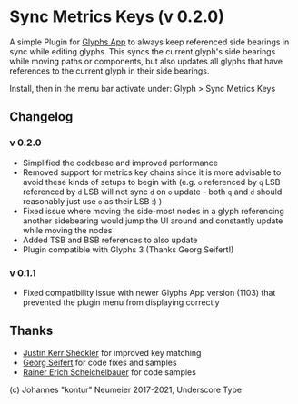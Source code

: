 # Sync Metrics Keys (v 0.2.0)

A simple Plugin for [Glyphs App](https://glyphsapp.com) to always keep referenced side bearings in sync while editing glyphs. This syncs the current glyph's side bearings while moving paths or components, but also updates all glyphs that have references to the current glyph in their side bearings.

Install, then in the menu bar activate under: Glyph > Sync Metrics Keys

## Changelog

### v 0.2.0
- Simplified the codebase and improved performance
- Removed support for metrics key chains since it is more advisable to avoid these kinds of setups to begin with (e.g. `o` referenced by `q` LSB referenced by `d` LSB will not sync `d` on `o` update - both `q` and `d` should reasonably just use `o` as their LSB :) )
- Fixed issue where moving the side-most nodes in a glyph referencing another sidebearing would jump the UI around and constantly update while moving the nodes
- Added TSB and BSB references to also update
- Plugin compatible with Glyphs 3 (Thanks Georg Seifert!)

### v 0.1.1
- Fixed compatibility issue with newer Glyphs App version (1103) that prevented the plugin menu from displaying correctly


## Thanks
- [Justin Kerr Sheckler](https://github.com/jayKayEss) for improved key matching
- [Georg Seifert](https://github.com/schriftgestalt) for code fixes and samples
- [Rainer Erich Scheichelbauer](https://github.com/mekkablue) for code samples

(c) Johannes "kontur" Neumeier 2017-2021, Underscore Type